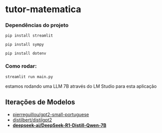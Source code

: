 # tutor-matematica

### Dependências do projeto

```pip install streamlit```

```pip install sympy```

```pip install dotenv```

### Como rodar:

```streamlit run main.py```

estamos rodando uma LLM 7B através do LM Studio para esta aplicação

## Iterações de Modelos

- [pierreguillou/gpt2-small-portuguese](https://huggingface.co/pierreguillou/gpt2-small-portuguese)
- [distilbert/distilgpt2](https://huggingface.co/distilbert/distilgpt2)
- [**deepseek-ai/DeepSeek-R1-Distill-Qwen-7B**](https://huggingface.co/deepseek-ai/DeepSeek-R1-Distill-Qwen-7B)
